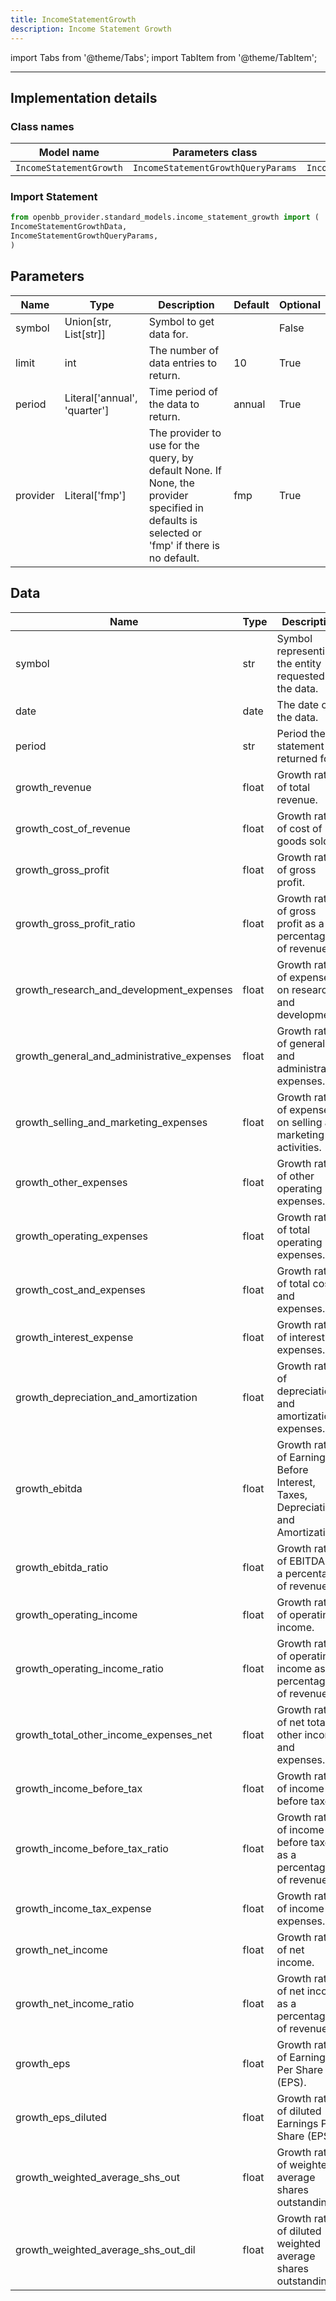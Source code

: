 ```yaml
---
title: IncomeStatementGrowth
description: Income Statement Growth
---
```


<!-- markdownlint-disable MD012 MD031 MD033 -->

import Tabs from '@theme/Tabs';
import TabItem from '@theme/TabItem';

---

## Implementation details

### Class names

| Model name | Parameters class | Data class |
| ---------- | ---------------- | ---------- |
| `IncomeStatementGrowth` | `IncomeStatementGrowthQueryParams` | `IncomeStatementGrowthData` |

### Import Statement

```python
from openbb_provider.standard_models.income_statement_growth import (
IncomeStatementGrowthData,
IncomeStatementGrowthQueryParams,
)
```

## Parameters

<Tabs>
<TabItem value="standard" label="Standard">

| Name | Type | Description | Default | Optional |
| ---- | ---- | ----------- | ------- | -------- |
| symbol | Union[str, List[str]] | Symbol to get data for. |  | False |
| limit | int | The number of data entries to return. | 10 | True |
| period | Literal['annual', 'quarter'] | Time period of the data to return. | annual | True |
| provider | Literal['fmp'] | The provider to use for the query, by default None. If None, the provider specified in defaults is selected or 'fmp' if there is no default. | fmp | True |
</TabItem>

</Tabs>

## Data

<Tabs>
<TabItem value="standard" label="Standard">

| Name | Type | Description |
| ---- | ---- | ----------- |
| symbol | str | Symbol representing the entity requested in the data. |
| date | date | The date of the data. |
| period | str | Period the statement is returned for. |
| growth_revenue | float | Growth rate of total revenue. |
| growth_cost_of_revenue | float | Growth rate of cost of goods sold. |
| growth_gross_profit | float | Growth rate of gross profit. |
| growth_gross_profit_ratio | float | Growth rate of gross profit as a percentage of revenue. |
| growth_research_and_development_expenses | float | Growth rate of expenses on research and development. |
| growth_general_and_administrative_expenses | float | Growth rate of general and administrative expenses. |
| growth_selling_and_marketing_expenses | float | Growth rate of expenses on selling and marketing activities. |
| growth_other_expenses | float | Growth rate of other operating expenses. |
| growth_operating_expenses | float | Growth rate of total operating expenses. |
| growth_cost_and_expenses | float | Growth rate of total costs and expenses. |
| growth_interest_expense | float | Growth rate of interest expenses. |
| growth_depreciation_and_amortization | float | Growth rate of depreciation and amortization expenses. |
| growth_ebitda | float | Growth rate of Earnings Before Interest, Taxes, Depreciation, and Amortization. |
| growth_ebitda_ratio | float | Growth rate of EBITDA as a percentage of revenue. |
| growth_operating_income | float | Growth rate of operating income. |
| growth_operating_income_ratio | float | Growth rate of operating income as a percentage of revenue. |
| growth_total_other_income_expenses_net | float | Growth rate of net total other income and expenses. |
| growth_income_before_tax | float | Growth rate of income before taxes. |
| growth_income_before_tax_ratio | float | Growth rate of income before taxes as a percentage of revenue. |
| growth_income_tax_expense | float | Growth rate of income tax expenses. |
| growth_net_income | float | Growth rate of net income. |
| growth_net_income_ratio | float | Growth rate of net income as a percentage of revenue. |
| growth_eps | float | Growth rate of Earnings Per Share (EPS). |
| growth_eps_diluted | float | Growth rate of diluted Earnings Per Share (EPS). |
| growth_weighted_average_shs_out | float | Growth rate of weighted average shares outstanding. |
| growth_weighted_average_shs_out_dil | float | Growth rate of diluted weighted average shares outstanding. |
</TabItem>

</Tabs>

